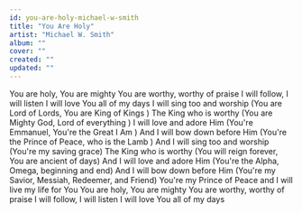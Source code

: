 ```yaml
---
id: you-are-holy-michael-w-smith
title: "You Are Holy"
artist: "Michael W. Smith"
album: ""
cover: ""
created: ""
updated: ""
---
```


You are holy, You are mighty
You are worthy, worthy of praise
I will follow, I will listen
I will love You all of my days
I will sing too and worship
(You are Lord of Lords, You are King of Kings )
The King who is worthy
(You are Mighty God, Lord of everything )
I will love and adore Him
(You're Emmanuel, You're the Great I Am )
And I will bow down before Him
(You're the Prince of Peace, who is the Lamb )
And I will sing too and worship
(You're my saving grace)
The King who is worthy
(You will reign forever, You are ancient of days)
And I will love and adore Him
(You're the Alpha, Omega, beginning and end)
And I will bow down before Him
(You're my Savior, Messiah, Redeemer, and Friend)
You're my Prince of Peace and I will live my life for You
You are holy, You are mighty
You are worthy, worthy of praise
I will follow, I will listen
I will love You all of my days